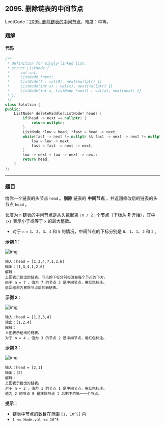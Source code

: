 ## 2095. 删除链表的中间节点

LeetCode：[2095. 删除链表的中间节点](https://leetcode.cn/problems/delete-the-middle-node-of-a-linked-list/)，难度：中等。

### 题解

#### 代码

```c++
/**
 * Definition for singly-linked list.
 * struct ListNode {
 *     int val;
 *     ListNode *next;
 *     ListNode() : val(0), next(nullptr) {}
 *     ListNode(int x) : val(x), next(nullptr) {}
 *     ListNode(int x, ListNode *next) : val(x), next(next) {}
 * };
 */
class Solution {
public:
    ListNode* deleteMiddle(ListNode* head) {
        if(head -> next == nullptr) {
            return nullptr;
        }
        ListNode *low = head, *fast = head -> next;
        while(fast -> next != nullptr && fast -> next -> next != nullptr) {
            low = low -> next;
            fast = fast -> next -> next;
        }
        low -> next = low -> next -> next;
        return head;
    }
};
```



---



### 题目

给你一个链表的头节点 `head` 。**删除** 链表的 **中间节点** ，并返回修改后的链表的头节点 `head` 。

长度为 `n` 链表的中间节点是从头数起第 `⌊n / 2⌋` 个节点（下标从 **0** 开始），其中 `⌊x⌋` 表示小于或等于 `x` 的最大整数。

- 对于 `n` = `1`、`2`、`3`、`4` 和 `5` 的情况，中间节点的下标分别是 `0`、`1`、`1`、`2` 和 `2` 。

 

**示例 1：**

![img](https://gitee.com/xwl66/leetcode/raw/master/image/2095-eg1drawio.png)

```
输入：head = [1,3,4,7,1,2,6]
输出：[1,3,4,1,2,6]
解释：
上图表示给出的链表。节点的下标分别标注在每个节点的下方。
由于 n = 7 ，值为 7 的节点 3 是中间节点，用红色标注。
返回结果为移除节点后的新链表。 
```

**示例 2：**

![img](https://gitee.com/xwl66/leetcode/raw/master/image/2095-eg2drawio.png)

```
输入：head = [1,2,3,4]
输出：[1,2,4]
解释：
上图表示给出的链表。
对于 n = 4 ，值为 3 的节点 2 是中间节点，用红色标注。
```

**示例 3：**

![img](https://gitee.com/xwl66/leetcode/raw/master/image/2095-eg3drawio.png)

```
输入：head = [2,1]
输出：[2]
解释：
上图表示给出的链表。
对于 n = 2 ，值为 1 的节点 1 是中间节点，用红色标注。
值为 2 的节点 0 是移除节点 1 后剩下的唯一一个节点。
```

 

**提示：**

- 链表中节点的数目在范围 `[1, 10^5]` 内
- `1 <= Node.val <= 10^5`


